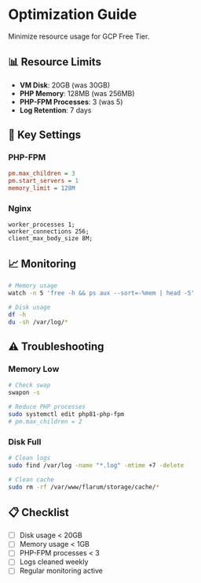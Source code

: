# Optimization Guide

Minimize resource usage for GCP Free Tier.

## 📊 Resource Limits

- **VM Disk**: 20GB (was 30GB)
- **PHP Memory**: 128MB (was 256MB)
- **PHP-FPM Processes**: 3 (was 5)
- **Log Retention**: 7 days

## 🔧 Key Settings

### PHP-FPM
```ini
pm.max_children = 3
pm.start_servers = 1
memory_limit = 128M
```

### Nginx
```nginx
worker_processes 1;
worker_connections 256;
client_max_body_size 8M;
```

## 📈 Monitoring

```bash
# Memory usage
watch -n 5 'free -h && ps aux --sort=-%mem | head -5'

# Disk usage
df -h
du -sh /var/log/*
```

## ⚠️ Troubleshooting

### Memory Low
```bash
# Check swap
swapon -s

# Reduce PHP processes
sudo systemctl edit php81-php-fpm
# pm.max_children = 2
```

### Disk Full
```bash
# Clean logs
sudo find /var/log -name "*.log" -mtime +7 -delete

# Clean cache
sudo rm -rf /var/www/flarum/storage/cache/*
```

## 📋 Checklist

- [ ] Disk usage < 20GB
- [ ] Memory usage < 1GB
- [ ] PHP-FPM processes < 3
- [ ] Logs cleaned weekly
- [ ] Regular monitoring active